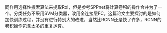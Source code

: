 同样用选择性搜索算法来提取RoI，但是参考SPPnet将计算卷积的操作合并为了一个。分类任务不采用SVM分类器，改用全连接层FC。这篇论文主要探讨的是如何加快训练过程，并没有进行特别大的改进，当然比RCNN还是快了许多，RCNN的卷积操作包含太多的重复运算。